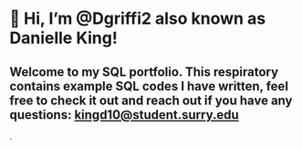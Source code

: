 # 👋 Hi, I’m @Dgriffi2 also known as Danielle King!
## Welcome to my SQL portfolio. This respiratory contains example SQL codes I have written, feel free to check it out and reach out if you have any questions: kingd10@student.surry.edu
.

<!---
Dgriffi2/Dgriffi2 is a ✨ special ✨ repository because its `README.md` (this file) appears on your GitHub profile.
You can click the Preview link to take a look at your changes.
--->
